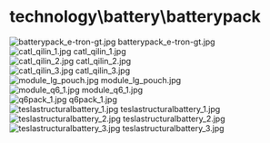 <h1>technology\battery\batterypack</h1>
<div class="container text-center">
<div class="row">
<div class="col col-lg-2 col-6">
<img src="https://media.evkx.net/multimedia/technology/battery/batterypack/batterypack_e-tron-gt_xst.jpg" class="img-thumbnail" alt="batterypack_e-tron-gt.jpg">
batterypack_e-tron-gt.jpg
</div>
<div class="col col-lg-2 col-6">
<img src="https://media.evkx.net/multimedia/technology/battery/batterypack/catl_qilin_1_xst.jpg" class="img-thumbnail" alt="catl_qilin_1.jpg">
catl_qilin_1.jpg
</div>
<div class="col col-lg-2 col-6">
<img src="https://media.evkx.net/multimedia/technology/battery/batterypack/catl_qilin_2_xst.jpg" class="img-thumbnail" alt="catl_qilin_2.jpg">
catl_qilin_2.jpg
</div>
<div class="col col-lg-2 col-6">
<img src="https://media.evkx.net/multimedia/technology/battery/batterypack/catl_qilin_3_xst.jpg" class="img-thumbnail" alt="catl_qilin_3.jpg">
catl_qilin_3.jpg
</div>
<div class="col col-lg-2 col-6">
<img src="https://media.evkx.net/multimedia/technology/battery/batterypack/module_lg_pouch_xst.jpg" class="img-thumbnail" alt="module_lg_pouch.jpg">
module_lg_pouch.jpg
</div>
<div class="col col-lg-2 col-6">
<img src="https://media.evkx.net/multimedia/technology/battery/batterypack/module_q6_1_xst.jpg" class="img-thumbnail" alt="module_q6_1.jpg">
module_q6_1.jpg
</div>
<div class="col col-lg-2 col-6">
<img src="https://media.evkx.net/multimedia/technology/battery/batterypack/q6pack_1_xst.jpg" class="img-thumbnail" alt="q6pack_1.jpg">
q6pack_1.jpg
</div>
<div class="col col-lg-2 col-6">
<img src="https://media.evkx.net/multimedia/technology/battery/batterypack/teslastructuralbattery_1_xst.jpg" class="img-thumbnail" alt="teslastructuralbattery_1.jpg">
teslastructuralbattery_1.jpg
</div>
<div class="col col-lg-2 col-6">
<img src="https://media.evkx.net/multimedia/technology/battery/batterypack/teslastructuralbattery_2_xst.jpg" class="img-thumbnail" alt="teslastructuralbattery_2.jpg">
teslastructuralbattery_2.jpg
</div>
<div class="col col-lg-2 col-6">
<img src="https://media.evkx.net/multimedia/technology/battery/batterypack/teslastructuralbattery_3_xst.jpg" class="img-thumbnail" alt="teslastructuralbattery_3.jpg">
teslastructuralbattery_3.jpg
</div>
</div>
</div>
